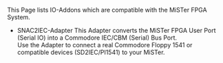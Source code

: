 This Page lists IO-Addons which are compatible with the MiSTer FPGA System.  
  
* SNAC2IEC-Adapter
  This Adapter converts the MiSTer FPGA User Port (Serial IO) into a Commodore IEC/CBM (Serial) Bus Port.  
  Use the Adapter to connect a real Commodore Floppy 1541 or compatible devices (SD2IEC/PI1541) to your MiSTer.